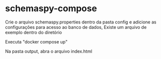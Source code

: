 # schemaspy-compose

Crie o arquivo schemaspy.properties dentro da pasta config e adicione as configurações para acesso ao banco de dados, Existe um arquivo de exemplo dentro do diretório

Executa "docker compose up"

Na pasta output, abra o arquivo index.html
